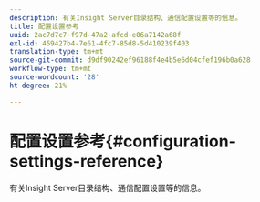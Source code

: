 ```yaml
---
description: 有关Insight Server目录结构、通信配置设置等的信息。
title: 配置设置参考
uuid: 2ac7d7c7-f97d-47a2-afcd-e06a7142a68f
exl-id: 459427b4-7e61-4fc7-85d8-5d410239f403
translation-type: tm+mt
source-git-commit: d9df90242ef96188f4e4b5e6d04cfef196b0a628
workflow-type: tm+mt
source-wordcount: '28'
ht-degree: 21%

---
```


# 配置设置参考{#configuration-settings-reference}

有关Insight Server目录结构、通信配置设置等的信息。
